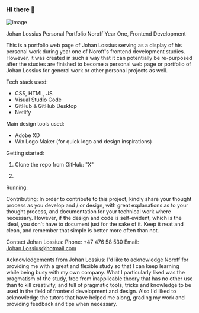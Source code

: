 ### Hi there 👋

<!--
**JohanLossius/JohanLossius** is a ✨ _special_ ✨ repository because its `README.md` (this file) appears on your GitHub profile.

Here are some ideas to get you started:

- 🔭 I’m currently working on ...
- 🌱 I’m currently learning ...
- 👯 I’m looking to collaborate on ...
- 🤔 I’m looking for help with ...
- 💬 Ask me about ...
- 📫 How to reach me: ...
- 😄 Pronouns: ...
- ⚡ Fun fact: ...
-->
![image](https://user-images.githubusercontent.com/52312393/224484786-a9c33677-8843-4e96-824f-f3d375498f2c.png)

Johan Lossius Personal Portfolio
Noroff Year One, Frontend Development

This is a portfolio web page of Johan Lossius serving as a display of his personal work during year one of Noroff's frontend development studies. However, it was created in such a way that it can potentially be re-purposed after the studies are finished to become a personal web page or portfolio of Johan Lossius for general work or other personal projects as well.

Tech stack used:
- CSS, HTML, JS
- Visual Studio Code
- GitHub & GitHub Desktop
- Netlify

Main design tools used:
- Adobe XD
- Wix Logo Maker (for quick logo and design inspirations)

Getting started:
1. Clone the repo from GitHub:
"X"

2. 

Running:

Contributing:
In order to contribute to this project, kindly share your thought process as you develop and / or design, with great explanations as to your thought process, and documentation for your technical work where necessary. However, if the design and code is self-evident, which is the ideal, you don't have to document just for the sake of it. Keep it neat and clean, and remember that simple is better more often than not.

Contact Johan Lossius:
Phone: +47 476 58 530
Email: Johan.Lossius@hotmail.com

Acknowledgements from Johan Lossius:
I'd like to acknowledge Noroff for providing me with a great and flexible study so that I can keep learning while being busy with my own company. What I particularly liked was the pragmatism of the study, free from inapplicable theory that has no other use than to kill creativity, and full of pragmatic tools, tricks and knowledge to be used in the field of frontend development and design.
Also I'd liked to acknowledge the tutors that have helped me along, grading my work and providing feedback and tips when necessary.
